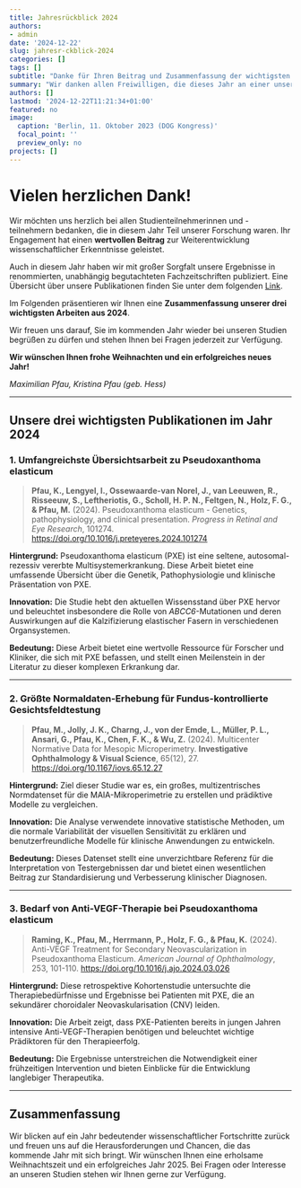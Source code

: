 ```yaml
---
title: Jahresrückblick 2024
authors:
- admin
date: '2024-12-22'
slug: jahresr-ckblick-2024
categories: []
tags: []
subtitle: "Danke für Ihren Beitrag und Zusammenfassung der wichtigsten Ergebnisse" 
summary: "Wir danken allen Freiwilligen, die dieses Jahr an einer unserer Studien teilgenommen haben. Hier finden Sie eine Zusammenfassung unserer wichtigsten Ergebnisse."
authors: []
lastmod: '2024-12-22T11:21:34+01:00'
featured: no
image:
  caption: 'Berlin, 11. Oktober 2023 (DOG Kongress)'
  focal_point: ''
  preview_only: no
projects: []
---
```



# Vielen herzlichen Dank!

Wir möchten uns herzlich bei allen Studienteilnehmerinnen und -teilnehmern bedanken, die in diesem Jahr Teil unserer Forschung waren. Ihr Engagement hat einen **wertvollen Beitrag** zur Weiterentwicklung wissenschaftlicher Erkenntnisse geleistet.

Auch in diesem Jahr haben wir mit großer Sorgfalt unsere Ergebnisse in renommierten, unabhängig begutachteten Fachzeitschriften publiziert. Eine Übersicht über unsere Publikationen finden Sie unter dem folgenden [Link](https://pubmed.ncbi.nlm.nih.gov/?term=%28%28%28Maximilian+Pfau%5BAuthor%5D%29+OR+%28Kristina+Pfau%5BAuthor%5D%29+OR+%28Kristina+Hess%5BAuthor%5D%29%29%29+AND+%28%28%222024%2F01%2F01%22%5BDate+-+Publication%5D+%3A+%222024%2F12%2F31%22%5BDate+-+Publication%5D%29%29).

Im Folgenden präsentieren wir Ihnen eine **Zusammenfassung unserer drei wichtigsten Arbeiten aus 2024**.

Wir freuen uns darauf, Sie im kommenden Jahr wieder bei unseren Studien begrüßen zu dürfen und stehen Ihnen bei Fragen jederzeit zur Verfügung.

**Wir wünschen Ihnen frohe Weihnachten und ein erfolgreiches neues Jahr!**

*Maximilian Pfau, Kristina Pfau (geb. Hess)*

---

## Unsere drei wichtigsten Publikationen im Jahr 2024

### 1. Umfangreichste Übersichtsarbeit zu Pseudoxanthoma elasticum

> **Pfau, K., Lengyel, I., Ossewaarde-van Norel, J., van Leeuwen, R., Risseeuw, S., Leftheriotis, G., Scholl, H. P. N., Feltgen, N., Holz, F. G., & Pfau, M.** (2024). Pseudoxanthoma elasticum - Genetics, pathophysiology, and clinical presentation. *Progress in Retinal and Eye Research*, 101274. https://doi.org/10.1016/j.preteyeres.2024.101274

**Hintergrund:** Pseudoxanthoma elasticum (PXE) ist eine seltene, autosomal-rezessiv vererbte Multisystemerkrankung. Diese Arbeit bietet eine umfassende Übersicht über die Genetik, Pathophysiologie und klinische Präsentation von PXE.

**Innovation:** Die Studie hebt den aktuellen Wissensstand über PXE hervor und beleuchtet insbesondere die Rolle von *ABCC6*-Mutationen und deren Auswirkungen auf die Kalzifizierung elastischer Fasern in verschiedenen Organsystemen.

**Bedeutung:** Diese Arbeit bietet eine wertvolle Ressource für Forscher und Kliniker, die sich mit PXE befassen, und stellt einen Meilenstein in der Literatur zu dieser komplexen Erkrankung dar.

---

### 2. Größte Normaldaten-Erhebung für Fundus-kontrollierte Gesichtsfeldtestung

> **Pfau, M., Jolly, J. K., Charng, J., von der Emde, L., Müller, P. L., Ansari, G., Pfau, K., Chen, F. K., & Wu, Z.** (2024). Multicenter Normative Data for Mesopic Microperimetry. **Investigative Ophthalmology & Visual Science**, 65(12), 27. https://doi.org/10.1167/iovs.65.12.27

**Hintergrund:** Ziel dieser Studie war es, ein großes, multizentrisches Normdatenset für die MAIA-Mikroperimetrie zu erstellen und prädiktive Modelle zu vergleichen.

**Innovation:** Die Analyse verwendete innovative statistische Methoden, um die normale Variabilität der visuellen Sensitivität zu erklären und benutzerfreundliche Modelle für klinische Anwendungen zu entwickeln.

**Bedeutung:** Dieses Datenset stellt eine unverzichtbare Referenz für die Interpretation von Testergebnissen dar und bietet einen wesentlichen Beitrag zur Standardisierung und Verbesserung klinischer Diagnosen.

---

### 3. Bedarf von Anti-VEGF-Therapie bei Pseudoxanthoma elasticum

> **Raming, K., Pfau, M., Herrmann, P., Holz, F. G., & Pfau, K.** (2024). Anti-VEGF Treatment for Secondary Neovascularization in Pseudoxanthoma Elasticum. *American Journal of Ophthalmology*, 253, 101-110. https://doi.org/10.1016/j.ajo.2024.03.026

**Hintergrund:** Diese retrospektive Kohortenstudie untersuchte die Therapiebedürfnisse und Ergebnisse bei Patienten mit PXE, die an sekundärer choroidaler Neovaskularisation (CNV) leiden.

**Innovation:** Die Arbeit zeigt, dass PXE-Patienten bereits in jungen Jahren intensive Anti-VEGF-Therapien benötigen und beleuchtet wichtige Prädiktoren für den Therapieerfolg.

**Bedeutung:** Die Ergebnisse unterstreichen die Notwendigkeit einer frühzeitigen Intervention und bieten Einblicke für die Entwicklung langlebiger Therapeutika.

---

## Zusammenfassung

Wir blicken auf ein Jahr bedeutender wissenschaftlicher Fortschritte zurück und freuen uns auf die Herausforderungen und Chancen, die das kommende Jahr mit sich bringt. Wir wünschen Ihnen eine erholsame Weihnachtszeit und ein erfolgreiches Jahr 2025. Bei Fragen oder Interesse an unseren Studien stehen wir Ihnen gerne zur Verfügung.

